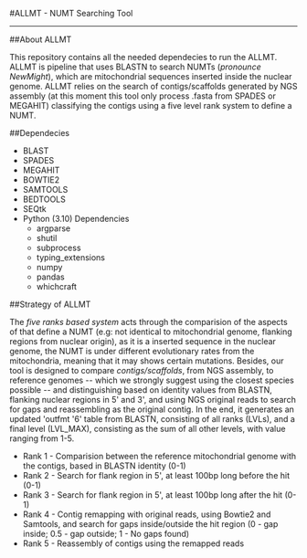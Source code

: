 #ALLMT - NUMT Searching Tool
___

##About ALLMT

This repository contains all the needed dependecies to run the ALLMT. ALLMT is pipeline that uses BLASTN to search NUMTs (_pronounce NewMight_), which are mitochondrial sequences inserted inside the nuclear genome. ALLMT relies on the search of contigs/scaffolds generated by NGS assembly (at this moment this tool only process .fasta from SPADES or MEGAHIT) classifying the contigs using a five level rank system to define a NUMT.

##Dependecies

* BLAST
* SPADES
* MEGAHIT
* BOWTIE2
* SAMTOOLS
* BEDTOOLS
* SEQtk
* Python (3.10) Dependencies
  * argparse
  * shutil
  * subprocess
  * typing_extensions
  * numpy
  * pandas
  * whichcraft

##Strategy of ALLMT

The _five ranks based system_ acts through the comparision of the aspects of that define a NUMT (e.g: not identical to mitochondrial genome, flanking regions from nuclear origin), as it is a inserted sequence in the nuclear genome, the NUMT is under different evolutionary rates from the mitochondria, meaning that it may shows certain mutations. Besides, our tool is designed to compare *contigs/scaffolds*, from NGS assembly, to reference genomes -- which we strongly suggest using the closest species possible -- and distinguishing based on identity values from BLASTN, flanking nuclear regions in 5' and 3', and using NGS original reads to search for gaps and reassembling as the original contig. In the end, it generates an updated 'outfmt '6' table from BLASTN, consisting of all ranks (LVLs), and a final level (LVL_MAX), consisting as the sum of all other levels, with value ranging from 1-5.

* Rank 1 - Comparision between the reference mitochondrial genome with the contigs, based in BLASTN identity (0-1) 
* Rank 2 - Search for flank region in 5', at least 100bp long before the hit (0-1)
* Rank 3 - Search for flank region in 5', at least 100bp long after the hit (0-1)
* Rank 4 - Contig remapping with original reads, using Bowtie2 and Samtools, and search for gaps inside/outside the hit region (0 - gap inside; 0.5 - gap outside; 1 - No gaps found)
* Rank 5 - Reassembly of contigs using the remapped reads





